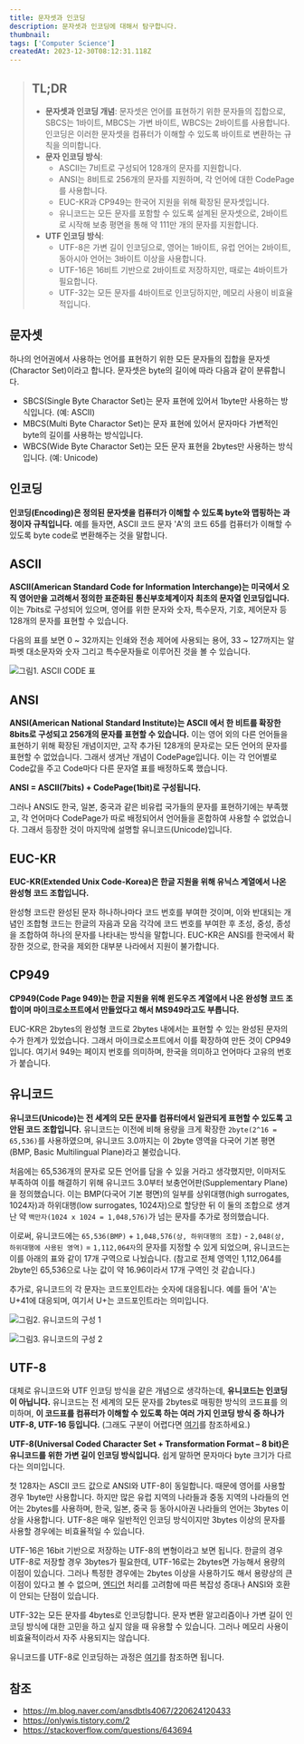 ```yaml
---
title: 문자셋과 인코딩
description: 문자셋과 인코딩에 대해서 탐구합니다.
thumbnail:
tags: ['Computer Science']
createdAt: 2023-12-30T08:12:31.118Z
---
```


> ## TL;DR
>
> - **문자셋과 인코딩 개념**: 문자셋은 언어를 표현하기 위한 문자들의 집합으로, SBCS는 1바이트, MBCS는 가변 바이트, WBCS는 2바이트를 사용합니다. 인코딩은 이러한 문자셋을 컴퓨터가 이해할 수 있도록 바이트로 변환하는 규칙을 의미합니다.
> - **문자 인코딩 방식**:
>   - ASCII는 7비트로 구성되어 128개의 문자를 지원합니다.
>   - ANSI는 8비트로 256개의 문자를 지원하며, 각 언어에 대한 CodePage를 사용합니다.
>   - EUC-KR과 CP949는 한국어 지원을 위해 확장된 문자셋입니다.
>   - 유니코드는 모든 문자를 포함할 수 있도록 설계된 문자셋으로, 2바이트로 시작해 보충 평면을 통해 약 111만 개의 문자를 지원합니다.
> - **UTF 인코딩 방식**:
>   - UTF-8은 가변 길이 인코딩으로, 영어는 1바이트, 유럽 언어는 2바이트, 동아시아 언어는 3바이트 이상을 사용합니다.
>   - UTF-16은 16비트 기반으로 2바이트로 저장하지만, 때로는 4바이트가 필요합니다.
>   - UTF-32는 모든 문자를 4바이트로 인코딩하지만, 메모리 사용이 비효율적입니다.

## 문자셋

하나의 언어권에서 사용하는 언어를 표현하기 위한 모든 문자들의 집합을 문자셋(Charactor Set)이라고 합니다. 문자셋은 byte의 길이에 따라 다음과 같이 분류합니다.

- SBCS(Single Byte Charactor Set)는 문자 표현에 있어서 1byte만 사용하는 방식입니다. (예: ASCII)
- MBCS(Multi Byte Charactor Set)는 문자 표현에 있어서 문자마다 가변적인 byte의 길이를 사용하는 방식입니다.
- WBCS(Wide Byte Charactor Set)는 모든 문자 표현을 2bytes만 사용하는 방식입니다. (예: Unicode)

## 인코딩

**인코딩(Encoding)은 정의된 문자셋을 컴퓨터가 이해할 수 있도록 byte와 맵핑하는 과정이자 규칙입니다.**
예를 들자면, ASCII 코드 문자 'A'의 코드 65를 컴퓨터가 이해할 수 있도록 byte code로 변환해주는 것을 말합니다.

## ASCII

**ASCII(American Standard Code for Information Interchange)는 미국에서 오직 영어만을 고려해서 정의한 표준화된 통신부호체계이자 최초의 문자열 인코딩입니다.** 이는 7bits로 구성되어 있으며, 영어를 위한 문자와 숫자, 특수문자, 기호, 제어문자 등 128개의 문자를 표현할 수 있습니다.

다음의 표를 보면 0 ~ 32까지는 인쇄와 전송 제어에 사용되는 용어, 33 ~ 127까지는 알파벳 대소문자와 숫자 그리고 특수문자들로 이루어진 것을 볼 수 있습니다.

![그림1. ASCII CODE 표](/assets/contents/charset-encoding/1.png)

## ANSI

**ANSI(American National Standard Institute)는 ASCII 에서 한 비트를 확장한 8bits로 구성되고 256개의 문자를 표현할 수 있습니다.** 이는 영어 외의 다른 언어들을 표현하기 위해 확장된 개념이지만, 고작 추가된 128개의 문자로는 모든 언어의 문자를 표현할 수 없었습니다. 그래서 생겨난 개념이 CodePage입니다. 이는 각 언어별로 Code값을 주고 Code마다 다른 문자열 표를 배정하도록 했습니다.

**ANSI = ASCII(7bits) + CodePage(1bit)로 구성됩니다.**

그러나 ANSI도 한국, 일본, 중국과 같은 비유럽 국가들의 문자를 표현하기에는 부족했고, 각 언어마다 CodePage가 따로 배정되어서 언어들을 혼합하여 사용할 수 없었습니다. 그래서 등장한 것이 마지막에 설명할 유니코드(Unicode)입니다.

## EUC-KR

**EUC-KR(Extended Unix Code-Korea)은 한글 지원을 위해 유닉스 계열에서 나온 완성형 코드 조합입니다.**

완성형 코드란 완성된 문자 하나하나마다 코드 번호를 부여한 것이며, 이와 반대되는 개념인 조합형 코드는 한글의 자음과 모음 각각에 코드 번호를 부여한 후 초성, 중성, 종성을 조합하여 하나의 문자를 나타내는 방식을 말합니다.
EUC-KR은 ANSI를 한국에서 확장한 것으로, 한국을 제외한 대부분 나라에서 지원이 불가합니다.

## CP949

**CP949(Code Page 949)는 한글 지원을 위해 윈도우즈 계열에서 나온 완성형 코드 조합이며 마이크로소프트에서 만들었다고 해서 MS949라고도 부릅니다.**

EUC-KR은 2bytes의 완성형 코드로 2bytes 내에서는 표현할 수 있는 완성된 문자의 수가 한계가 있었습니다.
그래서 마이크로소프트에서 이를 확장하여 만든 것이 CP949입니다. 여기서 949는 페이지 번호를 의미하며, 한국을 의미하고 언어마다 고유의 번호가 붙습니다.

## 유니코드

**유니코드(Unicode)는 전 세계의 모든 문자를 컴퓨터에서 일관되게 표현할 수 있도록 고안된 코드 조합입니다.** 유니코드는 이전에 비해 용량을 크게 확장한 `2byte(2^16 = 65,536)`를 사용하였으며, 유니코드 3.0까지는 이 2byte 영역을 다국어 기본 평면(BMP, Basic Multilingual Plane)라고 불렀습니다.

처음에는 65,536개의 문자로 모든 언어를 담을 수 있을 거라고 생각했지만, 이마저도 부족하여 이를 해결하기 위해 유니코드 3.0부터 보충언어판(Supplementary Plane)을 정의했습니다. 이는 BMP(다국어 기본 평면)의 일부를 상위대행(high surrogates, 1024자)과 하위대행(low surrogates, 1024자)으로 할당한 뒤 이 둘의 조합으로 생겨난 약 `백만자(1024 x 1024 = 1,048,576)`가 넘는 문자를 추가로 정의했습니다.

이로써, 유니코드에는 `65,536(BMP)` + `1,048,576(상, 하위대행의 조합)` - `2,048(상, 하위대행에 사용된 영역)` = `1,112,064자`의 문자를 지정할 수 있게 되었으며, 유니코드는 이를 아래의 표와 같이 17개 구역으로 나눴습니다. (참고로 전체 영역인 1,112,064를 2byte인 65,536으로 나눈 값이 약 16.96이라서 17개 구역인 것 같습니다.)

추가로, 유니코드의 각 문자는 코드포인트라는 숫자에 대응됩니다. 예를 들어 'A'는 U+41에 대응되며, 여기서 U+는 코드포인트라는 의미입니다.

![그림2. 유니코드의 구성 1](/assets/contents/charset-encoding/2.png)

![그림3. 유니코드의 구성 2](/assets/contents/charset-encoding/3.png)

## UTF-8

대체로 유니코드와 UTF 인코딩 방식을 같은 개념으로 생각하는데, **유니코드는 인코딩이 아닙니다.**
유니코드는 전 세계의 모든 문자를 2bytes로 매핑한 방식의 코드표를 의미하며, **이 코드표를 컴퓨터가 이해할 수 있도록 하는 여러 가지 인코딩 방식 중 하나가 UTF-8, UTF-16 등입니다.**
(그래도 구분이 어렵다면 [여기](https://stackoverflow.com/questions/643694/what-is-the-difference-between-utf-8-and-unicode)를 참조하세요.)

**UTF-8(Universal Coded Character Set + Transformation Format – 8 bit)은 유니코드를 위한 가변 길이 인코딩 방식입니다.** 쉽게 말하면 문자마다 byte 크기가 다르다는 의미입니다.

첫 128자는 ASCII 코드 값으로 ANSI와 UTF-8이 동일합니다. 때문에 영어를 사용할 경우 1byte만 사용합니다.
하지만 많은 유럽 지역의 나라들과 중동 지역의 나라들의 언어는 2bytes를 사용하며, 한국, 일본, 중국 등 동아시아권 나라들의 언어는 3bytes 이상을 사용합니다.
UTF-8은 매우 일반적인 인코딩 방식이지만 3bytes 이상의 문자를 사용할 경우에는 비효율적일 수 있습니다.

UTF-16은 16bit 기반으로 저장하는 UTF-8의 변형이라고 보면 됩니다.
한글의 경우 UTF-8로 저장할 경우 3bytes가 필요한데, UTF-16로는 2bytes면 가능해서 용량의 이점이 있습니다. 그러나 특정한 경우에는 2bytes 이상을 사용하기도 해서 용량상의 큰 이점이 있다고 볼 수 없으며, [엔디언](<https://ko.wikipedia.org/wiki/%EC%97%94%EB%94%94%EC%96%B8#:~:text=%EC%97%94%EB%94%94%EC%96%B8(Endianness)%EC%9D%80%20%EC%BB%B4%ED%93%A8%ED%84%B0,(Byte%20order)%EB%9D%BC%20%ED%95%9C%EB%8B%A4.>) 처리를 고려함에 따른 복잡성 증대나 ANSI와 호환이 안되는 단점이 있습니다.

UTF-32는 모든 문자를 4bytes로 인코딩합니다. 문자 변환 알고리즘이나 가변 길이 인코딩 방식에 대한 고민을 하고 싶지 않을 때 유용할 수 있습니다. 그러나 메모리 사용이 비효율적이라서 자주 사용되지는 않습니다.

유니코드를 UTF-8로 인코딩하는 과정은 [여기](https://ko.wikipedia.org/wiki/UTF-8)를 참조하면 됩니다.

## 참조

- https://m.blog.naver.com/ansdbtls4067/220624120433
- https://onlywis.tistory.com/2
- https://stackoverflow.com/questions/643694

<br>
